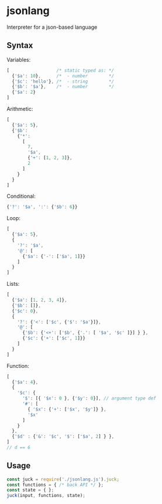 # jsonlang
Interpreter for a json-based language

## Syntax

Variables:
```javascript
[                  /* static typed as: */
  {'$a': 10},      /*  - number        */
  {'$c': 'hello'}, /*  - string        */
  {'$b': '$a'},    /*  - number        */
  {'$a': 2}
]
```

Arithmetic:
```javascript
[
  {'$a': 5}, 
  {'$b':
    {'*': 
      [
        7, 
        '$a', 
        {'+': [1, 2, 3]}, 
        2
      ]
    }
  }
]
```

Conditional:
```javascript
{'?': '$a', ':': {'$b': 6}}
```

Loop:
```javascript
[
  {'$a': 5},
  {
    '?': '$a', 
    '@': [
      {'$a': {'-': ['$a', 1]}}
    ]
  }
]
```

Lists:
```javascript
[
  {'$a': [1, 2, 3, 4]},
  {'$b': []},
  {'$c': 0},
  {
    '?': {'<': ['$c', {'$': '$a'}]},
    '@': [
      {'$b': {'<+': ['$b', {'.': [ '$a', '$c' ]}] } },
      {'$c': {'+': ['$c', 1]}}
    ]
  }
]
```

Function:
```javascript
[
  {'$a': 4},
  {
    '$c': {
      '$': [{ '$x': 0 }, {'$y': 0}], // argument type def
      '#': [
        { '$x': {'+': ['$x', '$y']} },
        '$x'
      ]
    }  
  },
  {'$d' : {'&': '$c', '$': ['$a', 2] } },
]
// d == 6
```

## Usage

```javascript
const juck = require('./jsonlang.js').juck;
const functions = { /* back API */ };
const state = { };
juck(input, functions, state);
```
